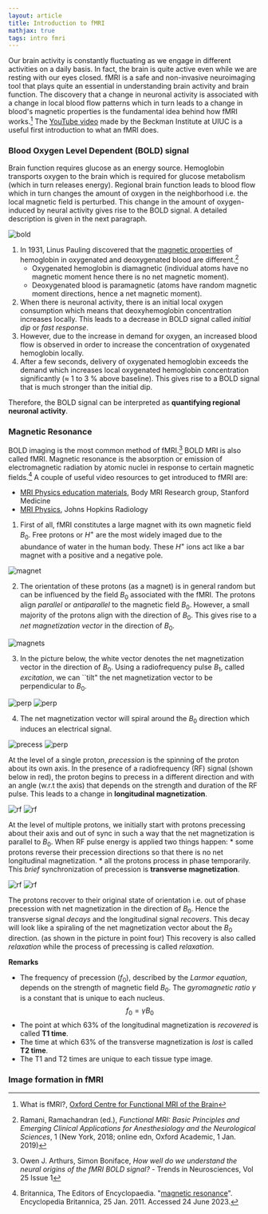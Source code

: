 ```yaml
---
layout: article
title: Introduction to fMRI
mathjax: true
tags: intro fmri 
---
```


Our brain activity is constantly fluctuating as we engage in different activities on a daily basis. In fact, the brain is quite active even while we are resting with our eyes closed. fMRI is a safe and non-invasive neuroimaging tool that plays quite an essential in understanding brain activity and brain function. The discovery that a change in neuronal activity is associated with a change in local blood flow patterns which in turn leads to a change in blood's magnetic properties is the  fundamental idea behind how fMRI works.[^1] The [YouTube video](https://www.youtube.com/watch?v=P7EqyM1Ar_U) made by the Beckman Institute at UIUC is a useful first introduction to what an fMRI does.

### Blood Oxygen Level Dependent (BOLD) signal
Brain function requires glucose as an energy source. Hemoglobin transports oxygen to the brain which is required for glucose metabolism (which in turn releases energy). Regional brain function leads to blood flow which in turn changes the amount of oxygen in the neighborhood i.e. the local magnetic field is perturbed. This change in the amount of oxygen-induced by neural activity gives rise to the BOLD signal. A detailed description is given in the next paragraph.

![bold](/images/bold_signal.png)

1. In 1931, Linus Pauling discovered that the [magnetic properties](https://www.stanfordmagnets.com/whats-magnetic-moment.html) of hemoglobin in oxygenated and deoxygenated blood are different.[^2] 
    * Oxygenated hemoglobin is diamagnetic (individual atoms have no magnetic moment hence there is no net magnetic moment).
    * Deoxygenated blood is paramagnetic (atoms have random magnetic moment directions, hence a net magnetic moment).
2. When there is neuronal activity, there is an initial local oxygen consumption which means that deoxyhemoglobin concentration increases locally. This leads to a decrease in BOLD signal called *initial dip* or *fast response*.
3. However, due to the increase in demand for oxygen, an increased blood flow is observed in order to increase the concentration of oxygenated hemoglobin locally.
4. After a few seconds, delivery of oxygenated hemoglobin exceeds the demand which increases local oxygenated hemoglobin concentration significantly ($\approx$ 1 to 3 \% above baseline). This gives rise to a BOLD signal that is much stronger than the initial dip.

Therefore, the BOLD signal can be interpreted as **quantifying regional neuronal activity**.

### Magnetic Resonance 
BOLD imaging is the most common method of fMRI.[^3] BOLD MRI is also called fMRI. Magnetic resonance is the absorption or emission of electromagnetic radiation by atomic nuclei in response to certain magnetic fields.[^4]  A couple of useful video resources to get introduced to fMRI are:
* [MRI Physics education materials](https://med.stanford.edu/bmrgroup/education/mri-physics.html), Body MRI Research group, Stanford Medicine
* [MRI Physics](https://www.youtube.com/watch?v=jLnuPKhKXVM), Johns Hopkins Radiology

1. First of all, fMRI constitutes a large magnet with its own magnetic field $B_0$. Free protons or $H^+$ are the most widely imaged due to the abundance of water in the human body. These $H^+$ ions act like a bar magnet with a positive and a negative pole. 

![magnet](/images/magnet.png)

2. The orientation of these protons (as a magnet) is in general random but can be influenced by the field $B_0$ associated with the fMRI. The protons align *parallel* or *antiparallel* to the magnetic field $B_0$. However, a small majority of the protons align with the direction of $B_0$. This gives rise to a *net magnetization vector* in the direction of $B_0$. 

![magnets](/images/orient.png) 

3. In the picture below, the white vector denotes the net magnetization vector in the direction of $B_0$. Using a radiofrequency pulse $B_1$, called *excitation*, we can ``tilt" the net magnetization vector to be perpendicular to $B_0$.

![perp](/images/b0.png) ![perp](/images/b1.png) 

4. The net magnetization vector will spiral around the $B_0$ direction which induces an electrical signal. 

![precess](/images/precess.png) ![perp](/images/recover.png) 

At the level of a single proton, *precession* is the spinning of the proton about its own axis. In the presence of a radiofrequency (RF) signal (shown below in red), the proton begins to precess in a different direction and with an angle (w.r.t the axis) that depends on the strength and duration of the RF pulse. This leads to a change in **longitudinal magnetization**.

![rf](/images/rf.png) ![rf](/images/rf2.png) 

At the level of multiple protons, we initially start with protons precessing about their axis and out of sync in such a way that the net magnetization is parallel to $B_0$. When RF pulse energy is applied two things happen:
    * some protons reverse their precession directions so that there is no net longitudinal magnetization.
    * all the protons process in phase temporarily. This *brief* synchronization of precession is **transverse magnetization**.

![rf](/images/first.png) ![rf](/images/second.png)

The protons recover to their original state of orientation i.e. out of phase precession with net magnetization in the direction of $B_0$. Hence the transverse signal *decays* and the longitudinal signal *recovers*. This decay will look like a spiraling of the net magnetization vector about the $B_0$ direction. (as shown in the picture in point four) This recovery is also called *relaxation* while the process of precessing is called *relaxation*.

**Remarks** 
* The frequency of precession ($f_0$), described by the *Larmor equation*, depends on the strength of magnetic field $B_0$. The *gyromagnetic ratio* $\gamma$ is a constant that is unique to each nucleus.
$$f_0 = \gamma B_0 $$
* The point at which $63\%$ of the longitudinal magnetization is *recovered* is called **T1 time**.
* The time at which $63\%$ of the transverse magnetization is *lost* is called **T2 time**.
* The T1 and T2 times are unique to each tissue type image.

### Image formation in fMRI

[^1]: What is fMRI?, [Oxford Centre for Functional MRI of the Brain](https://www.ndcn.ox.ac.uk/divisions/fmrib/what-is-fmri)
[^2]: Ramani, Ramachandran (ed.), *Functional MRI: Basic Principles and Emerging Clinical Applications for Anesthesiology and the Neurological Sciences*, 1 (New York, 2018; online edn, Oxford Academic, 1 Jan. 2019)
[^3]: Owen J. Arthurs, Simon Boniface, *How well do we understand the neural origins of the fMRI BOLD signal?* - Trends in Neurosciences, Vol 25 Issue 1
[^4]: Britannica, The Editors of Encyclopaedia. "[magnetic resonance](https://www.britannica.com/science/magnetic-resonance)". Encyclopedia Britannica, 25 Jan. 2011. Accessed 24 June 2023. 


